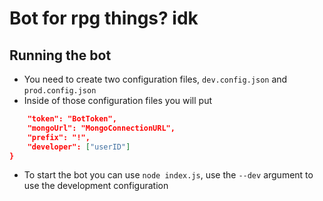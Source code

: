 # Bot for rpg things? idk

## Running the bot
  - You need to create two configuration files, `dev.config.json` and `prod.config.json`
  - Inside of those configuration files you will put 
```json {
    "token": "BotToken",
    "mongoUrl": "MongoConnectionURL",
    "prefix": "!",
    "developer": ["userID"]
}
```
  - To start the bot you can use `node index.js`, use the `--dev` argument to use the development configuration